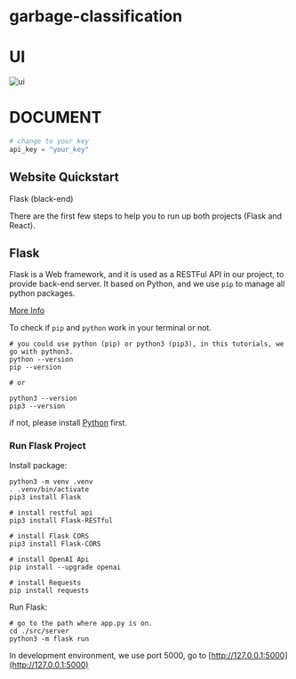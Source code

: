 # garbage-classification

# UI

![ui](./doc/601714340278_.pic.jpg)

# DOCUMENT

```python
# change to your key
api_key = "your_key"

```


## Website Quickstart

Flask (black-end)

There are the first few steps to help you to run up both projects (Flask and React).

## Flask

Flask is a Web framework, and it is used as a RESTFul API in our project, to provide back-end server. It based on Python, and we use `pip` to manage all python packages.

[More Info](https://flask.palletsprojects.com/en/3.0.x/)

To check if `pip` and `python` work in your terminal or not.
```shell
# you could use python (pip) or python3 (pip3), in this tutorials, we go with python3.
python --version
pip --version

# or

python3 --version
pip3 --version
```

if not, please install [Python](https://www.python.org/downloads/) first.

### Run Flask Project

Install package:

```shell
python3 -m venv .venv
. .venv/bin/activate
pip3 install Flask

# install restful api
pip3 install Flask-RESTful

# install Flask CORS
pip3 install Flask-CORS

# install OpenAI Api
pip install --upgrade openai

# install Requests
pip install requests
```



Run Flask:
```shell
# go to the path where app.py is on.
cd ./src/server
python3 -m flask run
```

In development environment, we use port 5000, go to [http://127.0.0.1:5000](http://127.0.0.1:5000)

